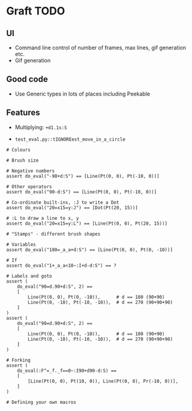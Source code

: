 # Graft TODO

## UI

* Command line control of number of frames, max lines, gif generation etc.
* Gif generation

## Good code

* Use Generic types in lots of places including Peekable

## Features

* Multiplying: `+d1.1s:S`

* `test_eval.py::tIGNOREest_move_in_a_circle`

```
# Colours

# Brush size

# Negative numbers
assert do_eval("-90+d:S") == [Line(Pt(0, 0), Pt(-10, 0))]

# Other operators
assert do_eval("90-d:S") == [Line(Pt(0, 0), Pt(-10, 0))]

# Co-ordinate built-ins, :J to write a Dot
assert do_eval("20=x15=y:J") == [Dot(Pt(20, 15))]

# :L to draw a line to x, y
assert do_eval("20=x15=y:L") == [Line(Pt(0, 0), Pt(20, 15))]

# "Stamps" - different brush shapes

# Variables
assert do_eval("180=_a_a+d:S") == [Line(Pt(0, 0), Pt(0, -10))]

# If
assert do_eval("1+_a_a<10~:I+d-d:S") == ?

# Labels and goto
assert (
    do_eval("90=d.90+d:S", 2) ==
    [
        Line(Pt(0, 0), Pt(0, -10)),      # d == 180 (90+90)
        Line(Pt(0, -10), Pt(-10, -10)),  # d == 270 (90+90+90)
    ]
)
assert (
    do_eval("90=d.90+d:S", 2) ==
    [
        Line(Pt(0, 0), Pt(0, -10)),      # d == 180 (90+90)
        Line(Pt(0, -10), Pt(-10, -10)),  # d == 270 (90+90+90)
    ]
)

# Forking
assert (
    do_eval(:F^=_f._f==0~:I90+d90-d:S) ==
    [
        [Line(Pt(0, 0), Pt(10, 0)), Line(Pt(0, 0), Pr(-10, 0))],
    ]
)

# Defining your own macros
```
